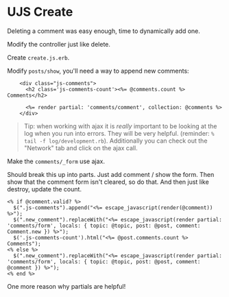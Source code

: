 # UJS Create

Deleting a comment was easy enough, time to dynamically add one.

Modify the controller just like delete.

Create `create.js.erb`.

Modify `posts/show`, you'll need a way to append new comments:

```
    <div class="js-comments">
      <h2 class='js-comments-count'><%= @comments.count %> Comments</h2>
      
      <%= render partial: 'comments/comment', collection: @comments %>
    </div>
```

> Tip: when working with ajax it is _really_ important to be looking at the log when you run into errors. They will be very helpful. (reminder: `% tail -f log/development.rb`). Additionally you can check out the "Network" tab and click on the ajax call.

Make the `comments/_form` use ajax.

Should break this up into parts. Just add comment / show the form. Then show that the comment form isn't cleared, so do that. And then just like destroy, update the count.

```
<% if @comment.valid? %>
  $(".js-comments").append("<%= escape_javascript(render(@comment)) %>");
  $(".new_comment").replaceWith("<%= escape_javascript(render partial: 'comments/form', locals: { topic: @topic, post: @post, comment: Comment.new }) %>");
  $('.js-comments-count').html("<%= @post.comments.count %> Comments");
<% else %>
  $(".new_comment").replaceWith("<%= escape_javascript(render partial: 'comments/form', locals: { topic: @topic, post: @post, comment: @comment }) %>");
<% end %>
```

One more reason why partials are helpful!
